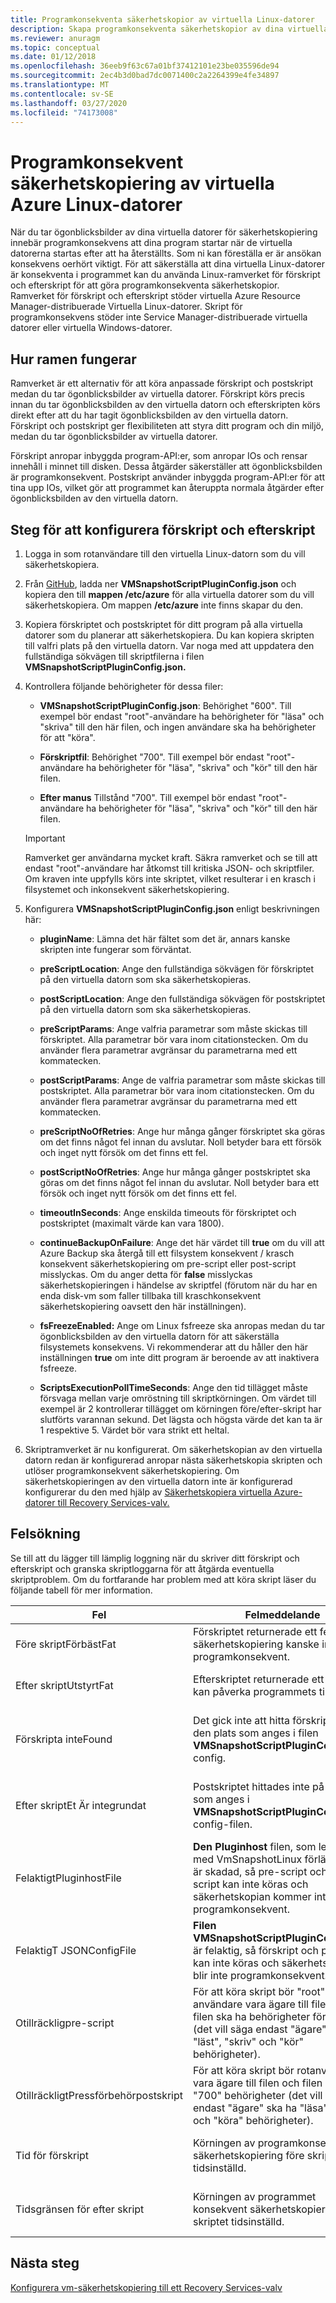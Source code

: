 ```yaml
---
title: Programkonsekventa säkerhetskopior av virtuella Linux-datorer
description: Skapa programkonsekventa säkerhetskopior av dina virtuella Linux-datorer till Azure. I den här artikeln beskrivs hur du konfigurerar skriptramverket för att säkerhetskopiera virtuella Azure-distribuerade Linux-datorer. Den här artikeln innehåller även felsökningsinformation.
ms.reviewer: anuragm
ms.topic: conceptual
ms.date: 01/12/2018
ms.openlocfilehash: 36eeb9f63c67a01bf37412101e23be035596de94
ms.sourcegitcommit: 2ec4b3d0bad7dc0071400c2a2264399e4fe34897
ms.translationtype: MT
ms.contentlocale: sv-SE
ms.lasthandoff: 03/27/2020
ms.locfileid: "74173008"
---
```

# <a name="application-consistent-backup-of-azure-linux-vms"></a>Programkonsekvent säkerhetskopiering av virtuella Azure Linux-datorer

När du tar ögonblicksbilder av dina virtuella datorer för säkerhetskopiering innebär programkonsekvens att dina program startar när de virtuella datorerna startas efter att ha återställts. Som ni kan föreställa er är ansökan konsekvens oerhört viktigt. För att säkerställa att dina virtuella Linux-datorer är konsekventa i programmet kan du använda Linux-ramverket för förskript och efterskript för att göra programkonsekventa säkerhetskopior. Ramverket för förskript och efterskript stöder virtuella Azure Resource Manager-distribuerade Virtuella Linux-datorer. Skript för programkonsekvens stöder inte Service Manager-distribuerade virtuella datorer eller virtuella Windows-datorer.

## <a name="how-the-framework-works"></a>Hur ramen fungerar

Ramverket är ett alternativ för att köra anpassade förskript och postskript medan du tar ögonblicksbilder av virtuella datorer. Förskript körs precis innan du tar ögonblicksbilden av den virtuella datorn och efterskripten körs direkt efter att du har tagit ögonblicksbilden av den virtuella datorn. Förskript och postskript ger flexibiliteten att styra ditt program och din miljö, medan du tar ögonblicksbilder av virtuella datorer.

Förskript anropar inbyggda program-API:er, som anropar IOs och rensar innehåll i minnet till disken. Dessa åtgärder säkerställer att ögonblicksbilden är programkonsekvent. Postskript använder inbyggda program-API:er för att tina upp IOs, vilket gör att programmet kan återuppta normala åtgärder efter ögonblicksbilden av den virtuella datorn.

## <a name="steps-to-configure-pre-script-and-post-script"></a>Steg för att konfigurera förskript och efterskript

1. Logga in som rotanvändare till den virtuella Linux-datorn som du vill säkerhetskopiera.

2. Från [GitHub](https://github.com/MicrosoftAzureBackup/VMSnapshotPluginConfig), ladda ner **VMSnapshotScriptPluginConfig.json** och kopiera den till **mappen /etc/azure** för alla virtuella datorer som du vill säkerhetskopiera. Om mappen **/etc/azure** inte finns skapar du den.

3. Kopiera förskriptet och postskriptet för ditt program på alla virtuella datorer som du planerar att säkerhetskopiera. Du kan kopiera skripten till valfri plats på den virtuella datorn. Var noga med att uppdatera den fullständiga sökvägen till skriptfilerna i filen **VMSnapshotScriptPluginConfig.json.**

4. Kontrollera följande behörigheter för dessa filer:

   - **VMSnapshotScriptPluginConfig.json**: Behörighet "600". Till exempel bör endast "root"-användare ha behörigheter för "läsa" och "skriva" till den här filen, och ingen användare ska ha behörigheter för att "köra".

   - **Förskriptfil**: Behörighet "700".  Till exempel bör endast "root"-användare ha behörigheter för "läsa", "skriva" och "kör" till den här filen.

   - **Efter manus** Tillstånd "700". Till exempel bör endast "root"-användare ha behörigheter för "läsa", "skriva" och "kör" till den här filen.

   > [!IMPORTANT]
   > Ramverket ger användarna mycket kraft. Säkra ramverket och se till att endast "root"-användare har åtkomst till kritiska JSON- och skriptfiler.
   > Om kraven inte uppfylls körs inte skriptet, vilket resulterar i en krasch i filsystemet och inkonsekvent säkerhetskopiering.
   >

5. Konfigurera **VMSnapshotScriptPluginConfig.json** enligt beskrivningen här:
    - **pluginName**: Lämna det här fältet som det är, annars kanske skripten inte fungerar som förväntat.

    - **preScriptLocation**: Ange den fullständiga sökvägen för förskriptet på den virtuella datorn som ska säkerhetskopieras.

    - **postScriptLocation**: Ange den fullständiga sökvägen för postskriptet på den virtuella datorn som ska säkerhetskopieras.

    - **preScriptParams**: Ange valfria parametrar som måste skickas till förskriptet. Alla parametrar bör vara inom citationstecken. Om du använder flera parametrar avgränsar du parametrarna med ett kommatecken.

    - **postScriptParams**: Ange de valfria parametrar som måste skickas till postskriptet. Alla parametrar bör vara inom citationstecken. Om du använder flera parametrar avgränsar du parametrarna med ett kommatecken.

    - **preScriptNoOfRetries**: Ange hur många gånger förskriptet ska göras om det finns något fel innan du avslutar. Noll betyder bara ett försök och inget nytt försök om det finns ett fel.

    - **postScriptNoOfRetries**: Ange hur många gånger postskriptet ska göras om det finns något fel innan du avslutar. Noll betyder bara ett försök och inget nytt försök om det finns ett fel.

    - **timeoutInSeconds**: Ange enskilda timeouts för förskriptet och postskriptet (maximalt värde kan vara 1800).

    - **continueBackupOnFailure**: Ange det här värdet till **true** om du vill att Azure Backup ska återgå till ett filsystem konsekvent / krasch konsekvent säkerhetskopiering om pre-script eller post-script misslyckas. Om du anger detta för **false** misslyckas säkerhetskopieringen i händelse av skriptfel (förutom när du har en enda disk-vm som faller tillbaka till kraschkonsekvent säkerhetskopiering oavsett den här inställningen).

    - **fsFreezeEnabled:** Ange om Linux fsfreeze ska anropas medan du tar ögonblicksbilden av den virtuella datorn för att säkerställa filsystemets konsekvens. Vi rekommenderar att du håller den här inställningen **true** om inte ditt program är beroende av att inaktivera fsfreeze.

    - **ScriptsExecutionPollTimeSeconds**: Ange den tid tillägget måste försvaga mellan varje omröstning till skriptkörningen. Om värdet till exempel är 2 kontrollerar tillägget om körningen före/efter-skript har slutförts varannan sekund. Det lägsta och högsta värde det kan ta är 1 respektive 5. Värdet bör vara strikt ett heltal.

6. Skriptramverket är nu konfigurerat. Om säkerhetskopian av den virtuella datorn redan är konfigurerad anropar nästa säkerhetskopia skripten och utlöser programkonsekvent säkerhetskopiering. Om säkerhetskopieringen av den virtuella datorn inte är konfigurerad konfigurerar du den med hjälp av [Säkerhetskopiera virtuella Azure-datorer till Recovery Services-valv.](https://docs.microsoft.com/azure/backup/backup-azure-vms-first-look-arm)

## <a name="troubleshooting"></a>Felsökning

Se till att du lägger till lämplig loggning när du skriver ditt förskript och efterskript och granska skriptloggarna för att åtgärda eventuella skriptproblem. Om du fortfarande har problem med att köra skript läser du följande tabell för mer information.

| Fel | Felmeddelande | Rekommenderad åtgärd |
| ------------------------ | -------------- | ------------------ |
| Före skriptFörbästFat |Förskriptet returnerade ett fel, så säkerhetskopiering kanske inte är programkonsekvent.| Titta på felloggarna för skriptet för att åtgärda problemet.|  
|Efter skriptUtstyrtFat |Efterskriptet returnerade ett fel som kan påverka programmets tillstånd. |Titta på felloggarna för skriptet för att åtgärda problemet och kontrollera programtillståndet. |
| Förskripta inteFound |Det gick inte att hitta förskriptet på den plats som anges i filen **VMSnapshotScriptPluginConfig.json** config. |Kontrollera att förskriptet finns på sökvägen som anges i konfigurationsfilen för att säkerställa att säkerhetskopieringen av programmet är konsekvent.|
| Efter skriptEt Är integrundat |Postskriptet hittades inte på den plats som anges i **VMSnapshotScriptPluginConfig.json** config-filen. |Kontrollera att postskriptet finns på sökvägen som anges i konfigurationsfilen för att säkerställa att säkerhetskopieringen av programmet är konsekvent.|
| FelaktigtPluginhostFile |**Den Pluginhost** filen, som levereras med VmSnapshotLinux förlängning, är skadad, så pre-script och post-script kan inte köras och säkerhetskopian kommer inte att vara programkonsekvent.| Avinstallera **VmSnapshotLinux-tillägget,** och det kommer automatiskt att installeras om med nästa säkerhetskopia för att åtgärda problemet. |
| FelaktigT JSONConfigFile | **Filen VMSnapshotScriptPluginConfig.json** är felaktig, så förskript och postskript kan inte köras och säkerhetskopian blir inte programkonsekvent. | Hämta kopian från [GitHub](https://github.com/MicrosoftAzureBackup/VMSnapshotPluginConfig) och konfigurera den igen. |
| Otillräckligpre-script | För att köra skript bör "root"-användare vara ägare till filen och filen ska ha behörigheter för "700" (det vill säga endast "ägare" ska ha "läst", "skriv" och "kör" behörigheter). | Kontrollera att "root"-användaren är "ägare" av skriptfilen och att endast "ägare" har "läst", "skriv" och "kör" behörigheter. |
| OtillräckligtPressförbehörpostskript | För att köra skript bör rotanvändare vara ägare till filen och filen ska ha "700" behörigheter (det vill säga endast "ägare" ska ha "läsa", "skriva" och "köra" behörigheter). | Kontrollera att "root"-användaren är "ägare" av skriptfilen och att endast "ägare" har "läst", "skriv" och "kör" behörigheter. |
| Tid för förskript | Körningen av programkonsekvent säkerhetskopiering före skriptet tidsinställd. | Kontrollera skriptet och öka timeouten i filen **VMSnapshotScriptPluginConfig.json** som finns på **/etc/azure**. |
| Tidsgränsen för efter skript | Körningen av programmet konsekvent säkerhetskopiering efter skriptet tidsinställd. | Kontrollera skriptet och öka timeouten i filen **VMSnapshotScriptPluginConfig.json** som finns på **/etc/azure**. |

## <a name="next-steps"></a>Nästa steg

[Konfigurera vm-säkerhetskopiering till ett Recovery Services-valv](https://docs.microsoft.com/azure/backup/backup-azure-arm-vms)
